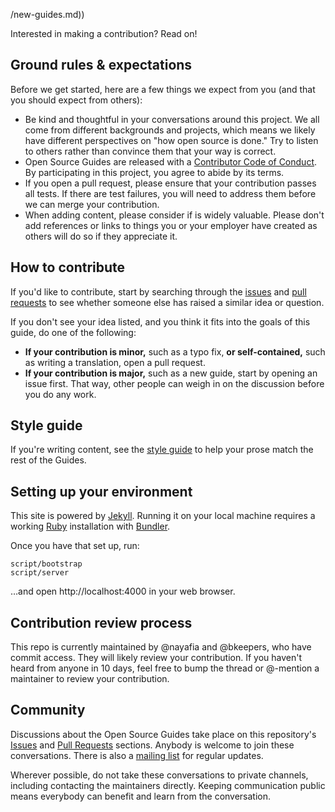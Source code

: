 /new-guides.md))

Interested in making a contribution? Read on!

## Ground rules & expectations

Before we get started, here are a few things we expect from you (and that you should expect from others):

* Be kind and thoughtful in your conversations around this project. We all come from different backgrounds and projects, which means we likely have different perspectives on "how open source is done." Try to listen to others rather than convince them that your way is correct.
* Open Source Guides are released with a [Contributor Code of Conduct](./CODE_OF_CONDUCT.md). By participating in this project, you agree to abide by its terms.
* If you open a pull request, please ensure that your contribution passes all tests. If there are test failures, you will need to address them before we can merge your contribution.
* When adding content, please consider if is widely valuable. Please don't add references or links to things you or your employer have created as others will do so if they appreciate it.

## How to contribute

If you'd like to contribute, start by searching through the [issues](https://github.com/github/opensource.guide/issues) and [pull requests](https://github.com/github/opensource.guide/pulls) to see whether someone else has raised a similar idea or question.

If you don't see your idea listed, and you think it fits into the goals of this guide, do one of the following:
* **If your contribution is minor,** such as a typo fix, **or self-contained,** such as writing a translation, open a pull request.
* **If your contribution is major,** such as a new guide, start by opening an issue first. That way, other people can weigh in on the discussion before you do any work.

## Style guide
If you're writing content, see the [style guide](./docs/styleguide.md) to help your prose match the rest of the Guides.

## Setting up your environment

This site is powered by [Jekyll](https://jekyllrb.com/). Running it on your local machine requires a working [Ruby](https://www.ruby-lang.org/en/) installation with [Bundler](http://bundler.io/).

Once you have that set up, run:

    script/bootstrap
    script/server

…and open http://localhost:4000 in your web browser.

## Contribution review process

This repo is currently maintained by @nayafia and @bkeepers, who have commit access. They will likely review your contribution. If you haven't heard from anyone in 10 days, feel free to bump the thread or @-mention a maintainer to review your contribution.

## Community

Discussions about the Open Source Guides take place on this repository's [Issues](https://github.com/github/opensource.guide/issues) and [Pull Requests](https://github.com/github/opensource.guide/pulls) sections. Anybody is welcome to join these conversations. There is also a [mailing list](http://eepurl.com/cecpnT) for regular updates.

Wherever possible, do not take these conversations to private channels, including contacting the maintainers directly. Keeping communication public means everybody can benefit and learn from the conversation.
